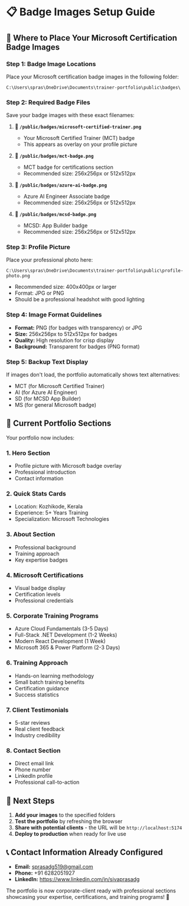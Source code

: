 # 📋 Badge Images Setup Guide

## 🎯 Where to Place Your Microsoft Certification Badge Images

### **Step 1: Badge Image Locations**

Place your Microsoft certification badge images in the following folder:

```
C:\Users\spras\OneDrive\Documents\trainer-portfolio\public\badges\
```

### **Step 2: Required Badge Files**

Save your badge images with these exact filenames:

1. **📁 `/public/badges/microsoft-certified-trainer.png`**

   - Your Microsoft Certified Trainer (MCT) badge
   - This appears as overlay on your profile picture

2. **📁 `/public/badges/mct-badge.png`**

   - MCT badge for certifications section
   - Recommended size: 256x256px or 512x512px

3. **📁 `/public/badges/azure-ai-badge.png`**

   - Azure AI Engineer Associate badge
   - Recommended size: 256x256px or 512x512px

4. **📁 `/public/badges/mcsd-badge.png`**
   - MCSD: App Builder badge
   - Recommended size: 256x256px or 512x512px

### **Step 3: Profile Picture**

Place your professional photo here:

```
C:\Users\spras\OneDrive\Documents\trainer-portfolio\public\profile-photo.png
```

- Recommended size: 400x400px or larger
- Format: JPG or PNG
- Should be a professional headshot with good lighting

### **Step 4: Image Format Guidelines**

- **Format:** PNG (for badges with transparency) or JPG
- **Size:** 256x256px to 512x512px for badges
- **Quality:** High resolution for crisp display
- **Background:** Transparent for badges (PNG format)

### **Step 5: Backup Text Display**

If images don't load, the portfolio automatically shows text alternatives:

- MCT (for Microsoft Certified Trainer)
- AI (for Azure AI Engineer)
- SD (for MCSD App Builder)
- MS (for general Microsoft badge)

## 🎨 Current Portfolio Sections

Your portfolio now includes:

### **1. Hero Section**

- Profile picture with Microsoft badge overlay
- Professional introduction
- Contact information

### **2. Quick Stats Cards**

- Location: Kozhikode, Kerala
- Experience: 5+ Years Training
- Specialization: Microsoft Technologies

### **3. About Section**

- Professional background
- Training approach
- Key expertise badges

### **4. Microsoft Certifications**

- Visual badge display
- Certification levels
- Professional credentials

### **5. Corporate Training Programs**

- Azure Cloud Fundamentals (3-5 Days)
- Full-Stack .NET Development (1-2 Weeks)
- Modern React Development (1 Week)
- Microsoft 365 & Power Platform (2-3 Days)

### **6. Training Approach**

- Hands-on learning methodology
- Small batch training benefits
- Certification guidance
- Success statistics

### **7. Client Testimonials**

- 5-star reviews
- Real client feedback
- Industry credibility

### **8. Contact Section**

- Direct email link
- Phone number
- LinkedIn profile
- Professional call-to-action

## 🚀 Next Steps

1. **Add your images** to the specified folders
2. **Test the portfolio** by refreshing the browser
3. **Share with potential clients** - the URL will be `http://localhost:5174`
4. **Deploy to production** when ready for live use

## 📞 Contact Information Already Configured

- **Email:** sprasadg519@gmail.com
- **Phone:** +91 6282051927
- **LinkedIn:** https://www.linkedin.com/in/sivaprasadg

The portfolio is now corporate-client ready with professional sections showcasing your expertise, certifications, and training programs! 🎉
